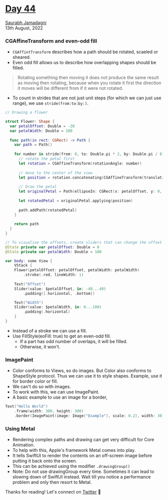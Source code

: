 # [Day 44](https://www.hackingwithswift.com/100/swiftui/44)

[Saurabh Jamadagni](https://github.com/SaurabhJamadagni)<br>
13th August, 2022

### CGAffineTransform and even-odd fill
- `CGAffintTransform` describes how a path should be rotated, scaeled or sheared.
- Even odd fill allows us to describe how overlapping shapes should be filled.

> Rotating something then moving it does not produce the same result as moving then rotating, because when you rotate it first the direction it moves will be different from if it were not rotated.

- To count in strides that are not just unit steps (for which we can just use range), we use `stride(from:to:by:)`.

```swift
// Drawing a flower

struct Flower: Shape {
  var petalOffset: Double = -20
  var petalWidth: Double = 100
  
  func path(in rect: CGRect) -> Path {
    var path = Path()
    
    for number in stride(from: 0, to: Double.pi * 2, by: Double.pi / 8) {
      // rotate the petal first
      let rotation = CGAffineTransform(rotationAngle: number)
      
      // move to the center of the view
      let position = rotation.concatenating(CGAffineTransform(translationX: rect.width / 2, y: rect.height / 2))
      
      // Draw the petal
      let originalPetal = Path(ellipseIn: CGRect(x: petalOffset, y: 0, width: petalWidth, height: rect.width / 2))
      
      let rotatedPetal = originalPetal.applying(position)
      
      path.addPath(rotatedPetal)
    }
    
    return path
  }
}

// To visualise the offsets, create sliders that can change the offset and width values
@State private var petalOffset: Double = 0
@State private var petalWidth: Double = 100

var body: some View {
    VStack {
    Flower(petalOffset: petalOffset, petalWidth: petalWidth)
        .stroke(.red, lineWidth: 1)
    
    Text("Offset")
    Slider(value: $petalOffset, in: -40...40)
        .padding([.horizontal, .bottom])

    Text("Width")
    Slider(value: $petalWidth, in: 0...100)
        .padding(.horizontal)
    }
}
```
 
 - Instead of a stroke we can use a fill.
 - Use FillStyle(eoFill: true) to get an even-odd fill.
   - If a part has odd number of overlaps, it will be filled.
   - Otherwise, it won't.

### ImagePaint
- Color conforms to Views, so do images. But Color also conforms to ShapeStyle protocol. Thus we can use it to style shapes. Example, use it for border color or fill.
- We can't do so with images.
- To work with this, we can use ImagePaint.
- A basic example to use an image for a border,

```swift
Text("Hello World")
    .frame(width: 300, height: 300)
    .border(ImagePaint(image: Image("Example"), scale: 0.2), width: 30)
```

### Using Metal
- Rendering complex paths and drawing can get very difficult for Core Animation.
- To help with this, Apple's framework Metal comes into play.
- It tells SwiftUI to render the contents on an off-screen image before putting it back onto the screen.
- This can be achieved using the modifier `.drawingGroup()`
- Note: Do not use drawingGroup every time. Sometimes it can lead to slowing down of SwiftUI instead. Wait till you notice a performance problem and only then resort to Metal.

Thanks for reading! Let's connect on [Twitter](https://twitter.com/Saura6hJ) 👋